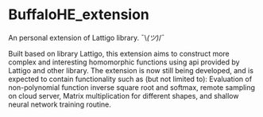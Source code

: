 # BuffaloHE_extension
An personal extension of Lattigo library. ¯\\_(ツ)_/¯


Built based on library Lattigo, this extension aims to construct more complex and interesting homomorphic functions using api
provided by Lattigo and other library. The extension is now still being developed, and is expected to contain functionality such
as (but not limited to): Evaluation of non-polynomial function inverse square root and softmax, remote sampling on cloud server, Matrix 
multiplication for different shapes, and shallow neural network training routine.
